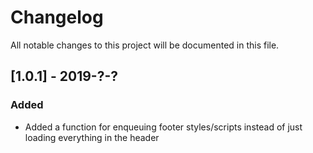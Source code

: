 # Changelog
All notable changes to this project will be documented in this file.

## [1.0.1] - 2019-?-?

### Added
- Added a function for enqueuing footer styles/scripts instead of just loading everything in the header


